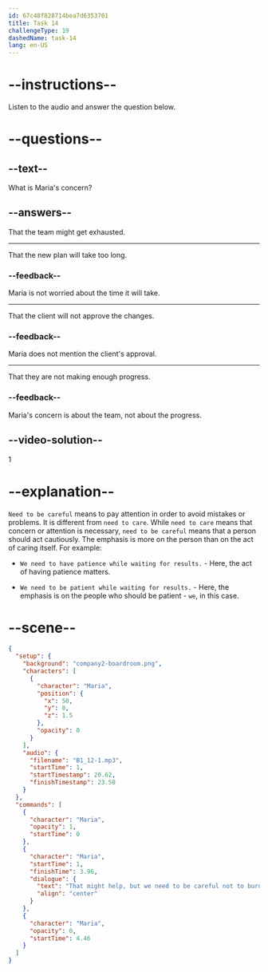 ```yaml
---
id: 67c48f828714bea7d6353701
title: Task 14
challengeType: 19
dashedName: task-14
lang: en-US
---
```


<!-- (Audio) Maria: That might help, but we need to be careful not to burn out the team. -->

# --instructions--

Listen to the audio and answer the question below.

# --questions--

## --text--

What is Maria's concern?  

## --answers--

That the team might get exhausted.  

---

That the new plan will take too long.  

### --feedback--

Maria is not worried about the time it will take.  

---

That the client will not approve the changes.  

### --feedback--

Maria does not mention the client's approval.  

---

That they are not making enough progress.  

### --feedback--

Maria's concern is about the team, not about the progress.

## --video-solution--

1  

# --explanation--

`Need to be careful` means to pay attention in order to avoid mistakes or problems. It is different from `need to care`. While `need to care` means that concern or attention is necessary, `need to be careful` means that a person should act cautiously. The emphasis is more on the person than on the act of caring itself. For example:  

- `We need to have patience while waiting for results.` - Here, the act of having patience matters.

- `We need to be patient while waiting for results.` - Here, the emphasis is on the people who should be patient - `we`, in this case.

# --scene--

```json
{
  "setup": {
    "background": "company2-boardroom.png",
    "characters": [
      {
        "character": "Maria",
        "position": {
          "x": 50,
          "y": 0,
          "z": 1.5
        },
        "opacity": 0
      }
    ],
    "audio": {
      "filename": "B1_12-1.mp3",
      "startTime": 1,
      "startTimestamp": 20.62,
      "finishTimestamp": 23.58
    }
  },
  "commands": [
    {
      "character": "Maria",
      "opacity": 1,
      "startTime": 0
    },
    {
      "character": "Maria",
      "startTime": 1,
      "finishTime": 3.96,
      "dialogue": {
        "text": "That might help, but we need to be careful not to burn out the team.",
        "align": "center"
      }
    },
    {
      "character": "Maria",
      "opacity": 0,
      "startTime": 4.46
    }
  ]
}
```
